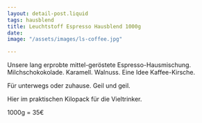 ```yaml
---
layout: detail-post.liquid
tags: hausblend
title: Leuchtstoff Espresso Hausblend 1000g
date: 
image: "/assets/images/ls-coffee.jpg"

---
```

Unsere lang erprobte mittel-geröstete Espresso-Hausmischung. Milchschokokolade. Karamell. Walnuss. Eine Idee Kaffee-Kirsche.

Für unterwegs oder zuhause. Geil und geil.

Hier im praktischen Kilopack für die Vieltrinker.

1000g = 35€

